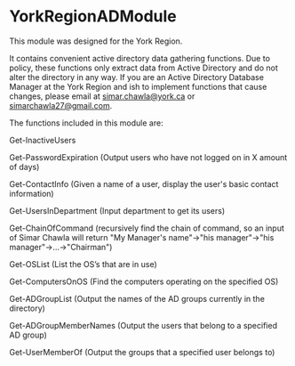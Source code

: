 # YorkRegionADModule
This module was designed for the York Region.

It contains convenient active directory data gathering functions. Due to policy, these functions only extract data from Active Directory and do not alter the directory in any way. If you are an Active Directory Database Manager at the York Region and ish to implement functions that cause changes, please email at simar.chawla@york.ca or simarchawla27@gmail.com.

The functions included in this module are:

Get-InactiveUsers

Get-PasswordExpiration (Output users who have not logged on in X amount of days)

Get-ContactInfo (Given a name of a user, display the user's basic contact information)

Get-UsersInDepartment (Input department to get its users)

Get-ChainOfCommand (recursively find the chain of command, so an input of Simar Chawla will return "My Manager's name"->"his manager"->"his manager"->...->"Chairman")

Get-OSList (List the OS’s that are in use)

Get-ComputersOnOS (Find the computers operating on the specified OS)

Get-ADGroupList (Output the names of the AD groups currently in the directory)

Get-ADGroupMemberNames (Output the users that belong to a specified AD group)

Get-UserMemberOf (Output the groups that a specified user belongs to)
